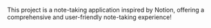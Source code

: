 This project is a note-taking application inspired by Notion, offering a comprehensive and user-friendly note-taking experience!

